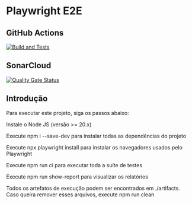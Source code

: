 # Playwright E2E

## GitHub Actions

[![Build and Tests](https://github.com/ugioni/playwright-e2e/actions/workflows/node.js.yml/badge.svg?branch=master)](https://github.com/ugioni/playwright-e2e/actions/workflows/node.js.yml)

## SonarCloud

[![Quality Gate Status](https://sonarcloud.io/api/project_badges/measure?project=ugioni_playwright-e2e&metric=alert_status)](https://sonarcloud.io/summary/new_code?id=ugioni_playwright-e2e)

## Introdução
Para executar este projeto, siga os passos abaixo:

Instale o Node JS (versão >= 20.x)


Execute npm i --save-dev para instalar todas as dependências do projeto


Execute npx playwright install para instalar os navegadores usados pelo Playwright


Execute npm run ci para executar toda a suíte de testes


Execute npm run show-report para visualizar os relatórios


Todos os artefatos de execução podem ser encontrados em ./artifacts. Caso queira remover esses arquivos, execute npm run clean